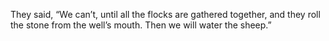 They said, “We can’t, until all the flocks are gathered together, and they roll the stone from the well’s mouth. Then we will water the sheep.”
